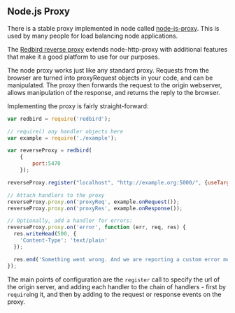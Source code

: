 ## Node.js Proxy

There is a stable proxy implemented in node called [node-js-proxy](https://github.com/nodejitsu/node-http-proxy). This is used by many people for load balancing node applications.

The [Redbird reverse proxy](https://github.com/OptimalBits/redbird) extends node-http-proxy with additional features that make it a good platform to use for our purposes.

The node proxy works just like any standard proxy. Requests from the browser are turned into proxyRequest objects in your code, and can be manipulated. The proxy then forwards the request to the origin webserver, allows manipulation of the response, and returns the reply to the browser.

Implementing the proxy is fairly straight-forward:

```JavaScript
var redbird = require('redbird');

// require() any handler objects here
var example = require('./example');

var reverseProxy = redbird(
    {
        port:5470
    });

reverseProxy.register("localhost", "http://example.org:5000/", {useTargetHostHeader: true});

// Attach handlers to the proxy
reverseProxy.proxy.on('proxyReq', example.onRequest());
reverseProxy.proxy.on('proxyRes', example.onResponse());

// Optionally, add a handler for errors:
reverseProxy.proxy.on('error', function (err, req, res) {
  res.writeHead(500, {
    'Content-Type': 'text/plain'
  });

  res.end('Something went wrong. And we are reporting a custom error message.');
});
```

The main points of configuration are the `register` call to specify the url of the origin server, and adding each handler to the chain of handlers - first by `require`ing it, and then by adding to the request or response events on the proxy.